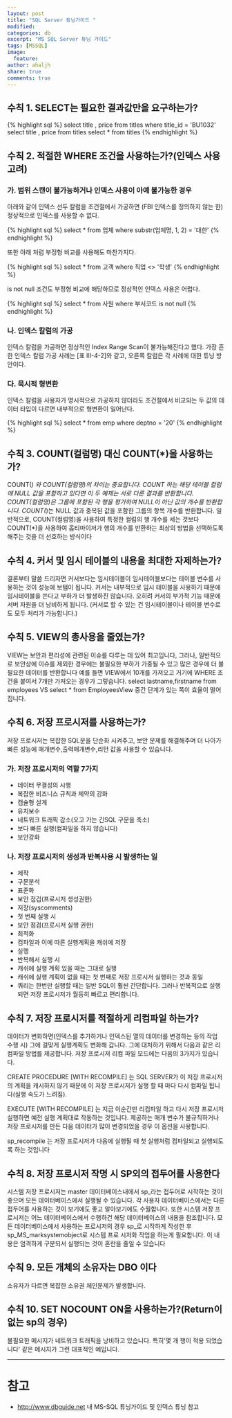 ```yaml
---
layout: post
title: "SQL Server 튜닝가이드 "
modified:
categories: db
excerpt: "MS SQL Server 튜닝 가이드"
tags: [MSSQL]
image:
  feature:
author: ahaljh
share: true
comments: true  
---
```


## 수칙 1. SELECT는 필요한 결과값만을 요구하는가?

{% highlight sql %}
select title , price from titles where title_id = 'BU1032'
select title , price from titles
select * from titles
{% endhighlight %}

## 수칙 2. 적절한 WHERE 조건을 사용하는가?(인덱스 사용 고려)

### 가. 범위 스캔이 불가능하거나 인덱스 사용이 아예 불가능한 경우

아래와 같이 인덱스 선두 칼럼을 조건절에서 가공하면 (FBI 인덱스를 정의하지 않는 한) 정상적으로 인덱스를 사용할 수 없다.

{% highlight sql %}
select * from 업체 where substr(업체명, 1, 2) = '대한'
{% endhighlight %}

또한 아래 처럼 부정형 비교를 사용해도 마찬가지다.

{% highlight sql %}
select * from 고객 where 직업 <> '학생'
{% endhighlight %}

is not null 조건도 부정형 비교에 해당하므로 정상적인 인덱스 사용은 어렵다.

{% highlight sql %}
select * from 사원 where 부서코드 is not null
{% endhighlight %}


### 나. 인덱스 칼럼의 가공

인덱스 칼럼을 가공하면 정상적인 Index Range Scan이 불가능해진다고 했다. 가장 흔한 인덱스 칼럼 가공 사례는 [표 Ⅲ-4-2]와 같고, 오른쪽 칼럼은 각 사례에 대한 튜닝 방안이다.

### 다. 묵시적 형변환

인덱스 칼럼을 사용자가 명시적으로 가공하지 않더라도 조건절에서 비교되는 두 값의 데이터 타입이 다르면 내부적으로 형변환이 일어난다.

{% highlight sql %}
select * from emp where deptno = '20'
{% endhighlight %}


## 수칙 3. COUNT(컬럼명) 대신 COUNT(*)을 사용하는가?

COUNT(*) 와 COUNT(컬럼명)의 차이는 중요합니다. COUNT 하는 해당 테이블 컬럼에 NULL 값을 포함하고 있다면 이 두 예제는 서로 다른 결과를 반환합니다. COUNT(컬럼명)은 그룹에 포함된 각 행을 평가하여 NULL이 아닌 값의 개수를 반환합니다. COUNT(*)는 NULL 값과 중복된 값을 포함한 그룹의 항목 개수를 반환합니다.
일반적으로, COUNT(컬럼명)을 사용하여 특정한 컬럼의 행 개수를 세는 것보다 COUNT(*)을 사용하여 옵티마이저가 행의 개수를 반환하는 최상의 방법을 선택하도록 해주는 것을 더 선호하는 방식이다

## 수칙 4. 커서 및 임시 테이블의 내용을 최대한 자제하는가?

결론부터 말씀 드리자면 커서보다는 임시테이블이 임시테이블보다는 테이블 변수를 사용하는 것이 성능에 보탬이 됩니다.
커서는 내부적으로 임시 테이블을 사용하기 때문에 임시테이블을 쓴다고 부하가 더 발생하진 않습니다. 오히려 커서의 부가적 기능 때문에 서버 자원을 더 낭비하게 됩니다. (커서로 할 수 있는 건 임시테이블이나 테이블 변수로도 모두 처리가 가능합니다.)

## 수칙 5. VIEW의 총사용을 줄였는가?

VIEW는 보안과 편리성에 관련된 이슈를 다루는 데 있어 최고입니다,
그러나, 일반적으로 보안상에 이슈를 제외한 경우에는 불필요한 부하가 가중될 수 있고 많은 경우에 더 불필요한 데이터를 반환합니다 예를 들면 VIEW에서 10개를 가져오고 거기에 WHERE 조건을 붙여서 7개만 가져오는 경우가 그렇습니다.
select lastname,firstname from employees VS select * from EmployeesView 중간 단계가 있는 쪽이 효율이 떨어집니다.

## 수칙 6. 저장 프로시저를 사용하는가?

저장 프로시저는 복잡한 SQL문을 단순화 시켜주고, 보안 문제를 해결해주며 더 나아가 빠른 성능에 매개변수,출력매개변수,리턴 값을 사용할 수 있습니다.

### 가. 저장 프로시저의 역할 7가지

* 데이터 무결성의 시행
* 복잡한 비즈니스 규칙과 제약의 강화
* 캡슐형 설계
* 유지보수
* 네트워크 트래픽 감소(오고 가는 긴SQL 구문을 축소)
* 보다 빠른 실행(컴파일을 하지 않습니다)
* 보안강화

### 나. 저장 프로시저의 생성과 반복사용 시 발생하는 일

* 제작
* 구문분석
* 표준화
* 보안 점검(프로시저 생성권한)
* 저장(syscomments)
* 첫 번째 실행 시
* 보안 점검(프로시저 실행 권한)
* 최적화
* 컴파일과 이에 따른 실행계획을 캐쉬에 저장
* 실행
* 반복해서 실행 시
* 캐쉬에 실행 계획 있을 때는 그대로 실행
* 캐쉬에 실행 계획이 없을 때는 첫 번째로 저장 프로시저 실행하는 것과 동일
* 쿼리는 한번만 실행할 때는 일반 SQL이 훨씬 간단합니다. 그러나 반복적으로 실행되면 저장 프로시저가 월등히 빠르고 편리합니다.

## 수칙 7. 저장 프로시저를 적절하게 리컴파일 하는가?

데이터가 변화하면(인덱스를 추가하거나 인덱스된 열의 데이터를 변경하는 등의 작업 수행 시) 그에 걸맞게 실행계획도 변화해 갑니다. 그에 대처하기 위해서 다음과 같은 리컴파일 방법를 제공합니다.
저장 프로시저 리컴 파일 모드에는 다음의 3가지가 있습니다.

CREATE PROCEDURE [WITH RECOMPILE]
는 SQL SERVER가 이 저장 프로시저의 계획을 캐시하지 않기 때문에 이 저장 프로시저가 실행 할 때 마다 다시 컴파일 됩니다(실행 속도가 느려짐).

EXECUTE [WITH RECOMPILE]
는 지금 이순간만 리컴파일 하고 다시 저장 프로시저 실행하면 예전 실행 계획대로 작동하는 것입니다. 제공하는 매개 변수가 불규칙하거나 저장 프로시저를 만든 다음 데이터가 많이 변경되었을 경우 이 옵션을 사용합니다.

sp_recompile
는 저장 프로시저가 다음에 실행될 때 첫 실행처럼 컴파일되고 실행되도록 하는 것입니다

## 수칙 8. 저장 프로시저 작명 시 SP외의 접두어를 사용한다

시스템 저장 프로시저는 master 데이터베이스내에서 sp_라는 접두어로 시작하는 것이 좋으며 모든 데이터베이스에서 실행될 수 있습니다. 각 사용자 데이터베이스에서는 다른 접두어를 사용하는 것이 보기에도 좋고 알아보기에도 수월합니다.
또한 시스템 저장 프로시저는 어느 데이터베이스에서 수행하건 해당 데이터베이스의 내용을 참조합니다.
모든 데이터베이스에서 사용하는 프로시저의 경우 sp_로 시작하게 작성한 후 sp_MS_marksystemobject로 시스템 프로 시저화 작업을 하는게 필요합니다. 이 내용은 엄격하게 구분되서 실행되는 것이 혼란을 줄일 수 있습니다

## 수칙 9. 모든 개체의 소유자는 DBO 이다

소유자가 다르면 복잡한 소유권 체인문제가 발생합니다.

## 수칙 10. SET NOCOUNT ON을 사용하는가?(Return이 없는 sp의 경우)

불필요한 메시지가 네트워크 트래픽을 낭비하고 있습니다. 특히'몇 개 행이 적용 되었습니다' 같은 메시지가 그런 대표적인 예입니다.


----

# 참고

* http://www.dbguide.net 내 MS-SQL 튜닝가이드 및 인덱스 튜닝 참고
